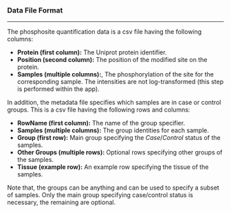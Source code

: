 ### Data File Format
***
The phosphosite quantification data is a csv file having the following columns:
- <b>Protein (first column):</b> The Uniprot protein identifier. 
- <b>Position (second column):</b> The position of the modified site on the protein.
- <b>Samples (multiple columns):</b>, The phosphorylation of the site for the corresponding sample. The intensities are not  log-transformed (this step is performed within the app).

In addition, the metadata file specifies which samples are in case or control groups. This is a csv file having the following rows and columns:
- <b>RowName (first column):</b> The name of the group specifier.
- <b>Samples (multiple columns):</b> The group identities for each sample.
- <b>Group (first row):</b> Main group specifying the <em>Case</em>/<em>Control</em> status of the samples.
- <b>Other Groups (multiple rows):</b> Optional rows specifying other groups of the samples. 
- <b>Tissue (example row):</b> An example row specifying the tissue of the samples.

Note that, the groups can be anything and can be used to specify a subset of samples. Only the main group specifying case/control status is necessary, the remaining are optional.
